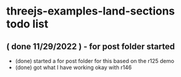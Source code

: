 # threejs-examples-land-sections todo list

## ( done 11/29/2022 ) - for post folder started
* (done) started a for post folder for this based on the r125 demo
* (done) got what I have working okay with r146
